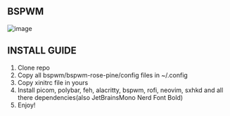 BSPWM
--------------------------------------------------
![image](https://github.com/user-attachments/assets/b64c842e-174e-4465-ba7f-7ed817084b35)

**INSTALL GUIDE**
--------------------------------------------------
1. Clone repo
2. Copy all bspwm/bspwm-rose-pine/config files in ~/.config
3. Copy xinitrc file in yours
4. Install picom, polybar, feh, alacritty, bspwm, rofi, neovim, sxhkd and all there dependencies(also JetBrainsMono Nerd Font Bold)
5. Enjoy!
